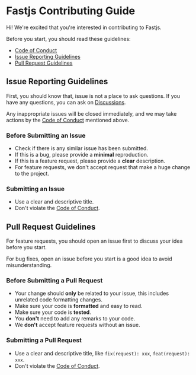 # Fastjs Contributing Guide

Hi! We're excited that you're interested in contributing to Fastjs.

Before you start, you should read these guidelines:

- [Code of Conduct](https://docs.fastjs.dev/other/code-of-conduct.html)
- [Issue Reporting Guidelines](https://github.com/fastjs-team/fastjs-next/blob/main/.github/contributing.md#issue-reporting-guidelines)
- [Pull Request Guidelines](https://github.com/fastjs-team/fastjs-next/blob/main/.github/contributing.md#pull-request-guidelines)

## Issue Reporting Guidelines

First, you should know that, issue is not a place to ask questions. If you have any questions, you can ask on [Discussions](https://github.com/fastjs-team/fastjs-next/discussions).

Any inappropriate issues will be closed immediately, and we may take actions by the [Code of Conduct](https://docs.fastjs.dev/other/code-of-conduct.html) mentioned above.

### Before Submitting an Issue

- Check if there is any similar issue has been submitted.
- If this is a bug, please provide a **minimal** reproduction.
- If this is a feature request, please provide a **clear** description.
- For feature requests, we don't accept request that make a huge change to the project.

### Submitting an Issue

- Use a clear and descriptive title.
- Don't violate the [Code of Conduct](https://docs.fastjs.dev/other/code-of-conduct.html).

## Pull Request Guidelines

For feature requests, you should open an issue first to discuss your idea before you start.

For bug fixes, open an issue before you start is a good idea to avoid misunderstanding.

### Before Submitting a Pull Request

- Your change should **only** be related to your issue, this includes unrelated code formatting changes.
- Make sure your code is **formatted** and easy to read.
- Make sure your code is **tested**.
- You **don't** need to add any remarks to your code.
- We **don't** accept feature requests without an issue.

### Submitting a Pull Request

- Use a clear and descriptive title, like `fix(request): xxx`, `feat(request): xxx`.
- Don't violate the [Code of Conduct](https://docs.fastjs.dev/other/code-of-conduct.html).